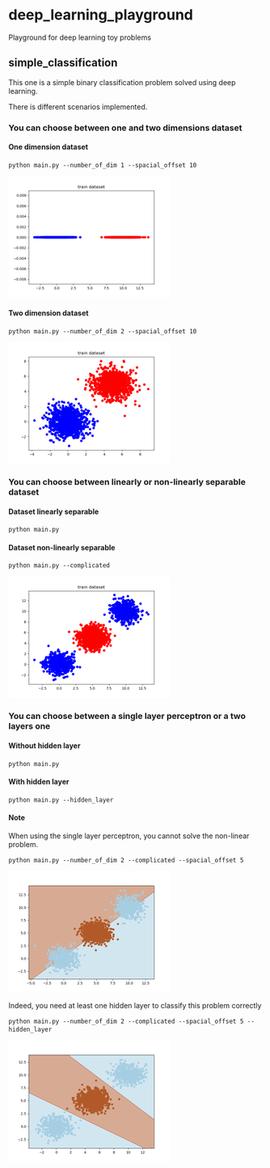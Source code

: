# deep\_learning\_playground
 Playground for deep learning toy problems

## simple\_classification

This one is a simple binary classification problem solved using deep learning.

There is different scenarios implemented.

### You can choose between one and two dimensions dataset

#### One dimension dataset
```
python main.py --number_of_dim 1 --spacial_offset 10
```
<img src="images/one_dimension_dataset.png" alt="images/one_dimension_dataset.png" width="320" height="240"/>

#### Two dimension dataset
```
python main.py --number_of_dim 2 --spacial_offset 10
```
<img src="images/two_dimensions_dataset.png" alt="images/two_dimensions_dataset.png" width="320" height="240"/>

### You can choose between linearly or non-linearly separable dataset

#### Dataset linearly separable
```
python main.py
```

#### Dataset non-linearly separable
```
python main.py --complicated
```
<img src="images/complicated_dataset.png" alt="images/complicated_dataset.png" width="320" height="240"/>

### You can choose between a single layer perceptron or a two layers one

#### Without hidden layer
```
python main.py
```

#### With hidden layer
```
python main.py --hidden_layer
```

#### Note
When using the single layer perceptron, you cannot solve the non-linear problem.
```
python main.py --number_of_dim 2 --complicated --spacial_offset 5
```
<img src="images/decision_boundary_simple_perceptron.png" alt="images/decision_boundary_simple_perceptron.png" width="320" height="240"/>

Indeed, you need at least one hidden layer to classify this problem correctly
```
python main.py --number_of_dim 2 --complicated --spacial_offset 5 --hidden_layer
```
<img src="images/decision_boundary_multilayer_perceptron.png" alt="images/decision_boundary_multilayer_perceptron.png" width="320" height="240"/>

